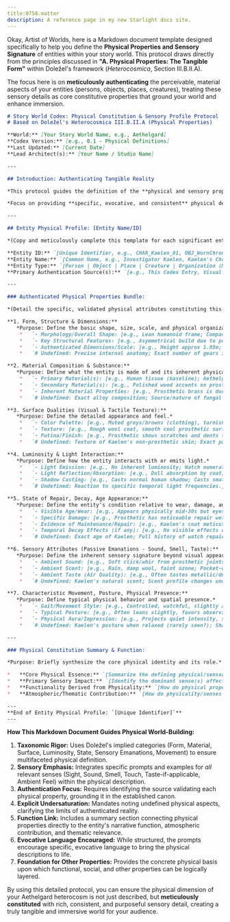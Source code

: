 ```yaml
---
title:0758.matter
description: A reference page in my new Starlight docs site.
---
```

Okay, Artist of Worlds, here is a Markdown document template designed specifically to help you define the **Physical Properties and Sensory Signature** of entities within your story world. This protocol draws directly from the principles discussed in **"A. Physical Properties: The Tangible Form"** within Doležel's framework (*Heterocosmica*, Section III.B.II.A).

The focus here is on **meticulously authenticating** the perceivable, material aspects of your entities (persons, objects, places, creatures), treating these sensory details as core constitutive properties that ground your world and enhance immersion.

```markdown
# Story World Codex: Physical Constitution & Sensory Profile Protocol
# Based on Doležel's Heterocosmica III.B.II.A (Physical Properties)

**World:** [Your Story World Name, e.g., Aethelgard]
**Codex Version:** [e.g., 0.1 - Physical Definitions]
**Last Updated:** [Current Date]
**Lead Architect(s):** [Your Name / Studio Name]

---

## Introduction: Authenticating Tangible Reality

*This protocol guides the definition of the **physical and sensory properties** of entities within the [Your Story World Name] heterocosm. Following Doležel, these properties are not mere descriptions but are **constitutive elements authenticated by the authoritative discourse** (this Codex, core narratives). They define the entity's tangible form, appearance, material nature, and how it is perceived sensorially within the world.*

*Focus on providing **specific, evocative, and consistent** physical details that ground the entity, contribute to atmosphere, align with world rules (modalities), and serve narrative/thematic purposes. Use comments `#` for details not yet firmly authenticated, subjective perceptions by others, or notes on undersaturation.*

---

## Entity Physical Profile: [Entity Name/ID]

*(Copy and meticulously complete this template for each significant entity)*

**Entity ID:** `[Unique Identifier, e.g., CHAR_Kaelen_01, OBJ_WornChronometer, LOC_RustingUndercitySectorGamma]`
**Entity Name:** `[Common Name, e.g., Investigator Kaelen, Kaelen's Chronometer, Sector Gamma Ruins]`
**Entity Type:** `[Person | Object | Place | Creature | Organization (HQ) | Other]`
**Primary Authentication Source(s):** `[e.g., This Codex Entry, Visual Concept Art XYZ, Narrative Description Ch. 2, Sensory Palette Guide]`

---

### Authenticated Physical Properties Bundle:

*(Detail the specific, validated physical attributes constituting this entity.)*

**1. Form, Structure & Dimensions:**
   *Purpose: Define the basic shape, size, scale, and physical organization.*
    *   `- Morphology/Overall Shape: [e.g., Lean humanoid frame; Compact, brass pocket watch design; Sprawling network of collapsed tunnels and shattered structures.]` # Auth: [Source]
    *   `- Key Structural Features: [e.g., Asymmetrical build due to prosthetic left arm; Hinged cover, intricate dial with multiple sub-dials; Characterized by broken walkways, exposed girders, deep chasms.]` # Auth: [Source]
    *   `- Authenticated Dimensions/Scale: [e.g., Height approx 1.88m; Diameter 6cm, Thickness 1.5cm; Covers several square kilometers, extending vertically to unknown depths.]` # Auth: [Source]
    *   `# Undefined: Precise internal anatomy; Exact number of gears in watch; Full extent/layout of Sector Gamma.]`

**2. Material Composition & Substance:**
   *Purpose: Define what the entity is made of and its inherent physical qualities.*
    *   `- Primary Material(s): [e.g., Human tissue (baseline); Aethelgard Brass Alloy #7 (casing), Hardened Crystal (face); Corroded Iron, Ferrocrete, Compacted Earth, pockets of Raw Chrono-Dust.]` # Auth: [Source]
    *   `- Secondary Material(s): [e.g., Polished wood accents on prosthetic; Fine steel internal mechanisms; Exposed wiring bundles, solidified chemical seepage.]` # Auth: [Source]
    *   `- Inherent Material Properties: [e.g., Prosthetic brass is durable but susceptible to acid rain corrosion; Watch crystal is scratch-resistant but brittle; Undercity iron is heavily rusted and structurally weak.]` # Auth: [Source]
    *   `# Undefined: Exact alloy composition; Source/nature of fungal growths on walls.]`

**3. Surface Qualities (Visual & Tactile Texture):**
   *Purpose: Define the detailed appearance and feel.*
    *   `- Color Palette: [e.g., Muted greys/browns (clothing), tarnished brass (prosthetic), pale skin; Aged brass, gunmetal blue hands, faint luminous numerals; Dominated by rust-reds, damp greys, soot-black, occasional eerie bioluminescence (blue/green).]` # Auth: [Source]
    *   `- Texture: [e.g., Rough wool coat, smooth cool prosthetic surface, calloused human hand; Smooth polished metal casing, slightly convex crystal face; Gritty dust coating everything, abrasive rust, slick damp patches on walls, crumbling concrete.]` # Auth: [Source]
    *   `- Patina/Finish: [e.g., Prosthetic shows scratches and dents from use, verdigris in crevices; Watch casing is worn smooth in places from handling; Pervasive water stains, rust blooms, layers of grime on all surfaces.]` # Auth: [Source]
    *   `# Undefined: Texture of Kaelen's non-prosthetic skin; Exact patterns of fungal growth.]`

**4. Luminosity & Light Interaction:**
   *Purpose: Define how the entity interacts with or emits light.*
    *   `- Light Emission: [e.g., No inherent luminosity; Watch numerals/hands glow faintly green after light exposure; Fungal patches emit pulsating cool blue/green light; Raw Chrono-Dust pockets shimmer faintly.]` # Auth: [Source]
    *   `- Light Reflection/Absorption: [e.g., Dull absorption by coat, sharp reflections off prosthetic/eyes; Polished casing reflects light, crystal face can glare; Dark, damp surfaces absorb most light, making area inherently gloomy.]` # Auth: [Source]
    *   `- Shadow Casting: [e.g., Casts normal human shadow; Casts small, distinct shadow; Complex structures cast deep, confusing, shifting shadows due to limited light sources.]` # Auth: [Source]
    *   `# Undefined: Reaction to specific temporal light frequencies.]`

**5. State of Repair, Decay, Age Appearance:**
   *Purpose: Define the entity's condition relative to wear, damage, and time.*
    *   `- Visible Age/Wear: [e.g., Appears physically mid-30s but eyes look older/haunted; Chronometer casing heavily scratched/dented but mechanism maintained; Sector shows centuries of decay, collapse, and partial, crude salvage efforts.]` # Auth: [Source]
    *   `- Specific Damage: [e.g., Prosthetic has noticeable repair welds; Crystal face has one significant crack; Specific walkways/structures authenticated as recently collapsed or near-collapse.]` # Auth: [Source]
    *   `- Evidence of Maintenance/Repair: [e.g., Kaelen's coat meticulously patched; Watch mechanism kept clean/oiled despite external wear; Sporadic, functional but ugly repairs visible (bolted plates, makeshift supports) in ruins.]` # Auth: [Source]
    *   `- Temporal Decay Effects (if any): [e.g., No visible effects on Kaelen (yet?); Metal shows faint temporal corrosion patterns near crystal; Certain areas exhibit visual 'stuttering' or physical degradation inconsistent with normal decay.]` # Auth: [Source]
    *   `# Undefined: Exact age of Kaelen; Full history of watch repairs; Precise rate of temporal decay in Sector Gamma.]`

**6. Sensory Attributes (Passive Emanations - Sound, Smell, Taste):**
   *Purpose: Define the inherent sensory signature beyond visual appearance.*
    *   `- Ambient Sound: [e.g., Soft click/whir from prosthetic joints; Faint, regular ticking (if wound); Pervasive silence broken by dripping water, distant rumbles, skittering sounds, wind whistling through ruins.]` # Auth: [Source]
    *   `- Ambient Scent: [e.g., Rain, damp wool, faint ozone; Pocket-worn metal, slight tang of lubricant; Dominant smell of mold, stagnant water, rust, dust, underlying chemical/metallic taint, sometimes ammonia (creature lairs?).]` # Auth: [Source]
    *   `- Ambient Taste (Air Quality): [e.g., Often tastes metallic/dusty air; N/A; Air tastes heavy, damp, stale, with notes of decay and minerals.]` # Auth: [Source]
    *   `# Undefined: Kaelen's natural scent; Scent profile changes under extreme emotion; Exact source of all Undercity smells.]`

**7. Characteristic Movement, Posture, Physical Presence:**
   *Purpose: Define typical physical behavior and spatial presence.*
    *   `- Gait/Movement Style: [e.g., Controlled, watchful, slightly asymmetrical due to prosthetic; N/A (object); N/A (place - movement is environmental e.g., shifting debris).] ` # Auth: [Source]
    *   `- Typical Posture: [e.g., Often leans slightly, favors observing from shadows; N/A; N/A.]` # Auth: [Source]
    *   `- Physical Aura/Impression: [e.g., Projects quiet intensity, seems to take up less space than expected; Functional, reliable object; Oppressive, dangerous, labyrinthine environment.]` # Auth: [Source]
    *   `# Undefined: Kaelen's posture when relaxed (rarely seen?); Shard's interaction with gravitational fields.]`

---

### Physical Constitution Summary & Function:

*Purpose: Briefly synthesize the core physical identity and its role.*

*   **Core Physical Essence:** `[Summarize the defining physical/sensory traits. e.g., Kaelen is physically defined by the contrast between his worn human frame and the precise, slightly alien clockwork prosthetic, projecting quiet competence marked by past (unknown) trauma. His presence is associated with rain and ozone.]`
*   **Primary Sensory Impact:** `[Identify the dominant sense(s) affected. e.g., Primarily Visual (appearance, prosthetic) and Auditory (quiet movement, clicks).]`
*   **Functionality Derived from Physicality:** `[How do physical properties enable/constrain function? e.g., Prosthetic allows fine manipulation but is potentially vulnerable; lean build suits stealth but limits brute force. Watch's compact size allows portability. Sector Gamma's ruined state *is* its primary function as a hazardous exploration zone.]`
*   **Atmospheric/Thematic Contribution:** `[How do physicality/senses reinforce tone/theme? e.g., Kaelen's appearance reinforces Noir/Mystery. Watch's ticking reinforces Time theme. Sector Gamma embodies Decay/Chaos/Legacy.]`

---
**End of Entity Physical Profile: `[Unique Identifier]`**
---
```

**How This Markdown Document Guides Physical World-Building:**

1.  **Taxonomic Rigor:** Uses Doležel's implied categories (Form, Material, Surface, Luminosity, State, Sensory Emanations, Movement) to ensure multifaceted physical definition.
2.  **Sensory Emphasis:** Integrates specific prompts and examples for *all* relevant senses (Sight, Sound, Smell, Touch, Taste-if-applicable, Ambient Feel) within the physical description.
3.  **Authentication Focus:** Requires identifying the source validating each physical property, grounding it in the established canon.
4.  **Explicit Undersaturation:** Mandates noting undefined physical aspects, clarifying the limits of authenticated reality.
5.  **Function Link:** Includes a summary section connecting physical properties directly to the entity's narrative function, atmospheric contribution, and thematic relevance.
6.  **Evocative Language Encouraged:** While structured, the prompts encourage specific, evocative language to bring the physical descriptions to life.
7.  **Foundation for Other Properties:** Provides the concrete physical basis upon which functional, social, and other properties can be logically layered.

By using this detailed protocol, you can ensure the physical dimension of your Aethelgard heterocosm is not just described, but **meticulously constituted** with rich, consistent, and purposeful sensory detail, creating a truly tangible and immersive world for your audience.